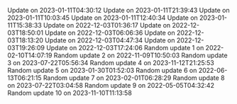 Update on 2023-01-11T04:30:12
Update on 2023-01-11T21:39:43
Update on 2023-01-11T10:03:45
Update on 2023-01-11T12:40:34
Update on 2023-01-11T15:38:33
Update on 2022-12-03T01:36:17
Update on 2022-12-03T18:50:01
Update on 2022-12-03T06:06:36
Update on 2022-12-03T18:13:20
Update on 2022-12-03T04:47:34
Update on 2022-12-03T19:26:09
Update on 2022-12-03T17:24:06
Random update 1 on 2022-02-10T14:07:19
Random update 2 on 2022-11-09T10:50:03
Random update 3 on 2023-07-22T05:56:34
Random update 4 on 2023-11-12T21:25:53
Random update 5 on 2023-01-30T01:52:03
Random update 6 on 2022-06-13T06:21:15
Random update 7 on 2023-02-01T06:28:29
Random update 8 on 2023-07-22T03:04:58
Random update 9 on 2022-05-05T04:32:42
Random update 10 on 2023-11-10T11:13:58
